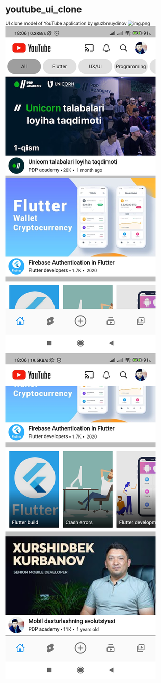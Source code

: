# youtube_ui_clone

UI clone model of YouTube application by @uzbmuydinov
![img.png](img.png)
![img_1.png](img_1.png)
![img_2.png](img_2.png)